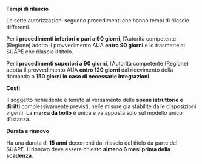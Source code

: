 **Tempi di rilascio**

Le sette autorizzazioni seguono procedimenti che hanno tempi di rilascio differenti.

Per i **procedimenti inferiori o pari a 90 giorni**, l’Autorità competente (Regione) adotta il provvedimento AUA **entro 90 giorni** e lo trasmette al SUAPE che rilascia il titolo.

Per i **procedimenti superiori a 90 giorni**, l’Autorità competente (Regione) adotta il provvedimento AUA **entro 120 giorni** dal ricevimento della domanda o **150 giorni in caso di necessarie integrazioni**.

**Costi**

Il soggetto richiedente è tenuto al versamento delle **spese istruttorie e diritti** complessivamente previsti, nelle misure già stabilite dalle disposizioni vigenti.
La **marca da bollo** è unica e va apposta solo sul modello unico d’istanza.

**Durata e rinnovo**

Ha una durata di **15 anni** decorrenti dal rilascio del titolo da parte del SUAPE. Il rinnovo deve essere chiesto **almeno 6 mesi prima della scadenza**.
